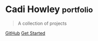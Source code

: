 # Cadi Howley <small>portfolio</small>

> A collection of projects


[GitHub](https://github.com/cadihowley)
[Get Started](#docsify)
